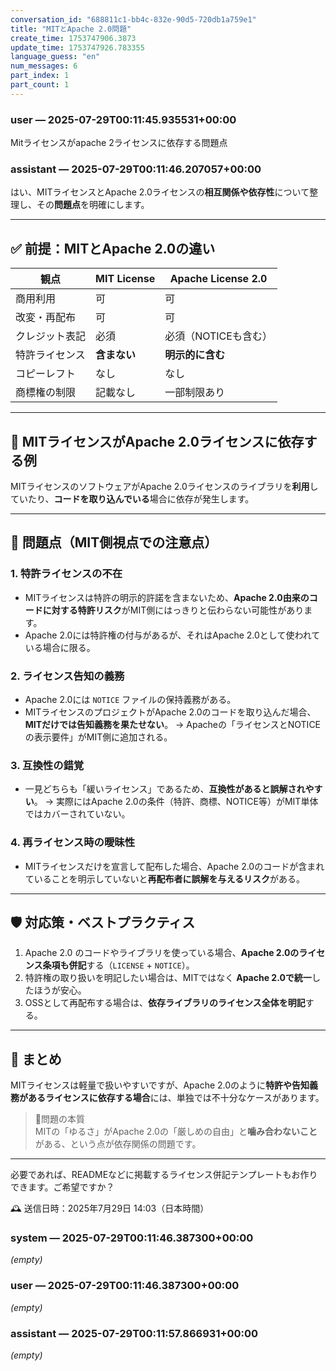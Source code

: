 ```yaml
---
conversation_id: "688811c1-bb4c-832e-90d5-720db1a759e1"
title: "MITとApache 2.0問題"
create_time: 1753747906.3873
update_time: 1753747926.783355
language_guess: "en"
num_messages: 6
part_index: 1
part_count: 1
---
```


### user — 2025-07-29T00:11:45.935531+00:00

Mitライセンスがapache 2ライセンスに依存する問題点

### assistant — 2025-07-29T00:11:46.207057+00:00

はい、MITライセンスとApache 2.0ライセンスの**相互関係や依存性**について整理し、その**問題点**を明確にします。

---

## ✅ 前提：MITとApache 2.0の違い

| 観点 | MIT License | Apache License 2.0 |
|------|-------------|--------------------|
| 商用利用 | 可 | 可 |
| 改変・再配布 | 可 | 可 |
| クレジット表記 | 必須 | 必須（NOTICEも含む） |
| 特許ライセンス | **含まない** | **明示的に含む** |
| コピーレフト | なし | なし |
| 商標権の制限 | 記載なし | 一部制限あり |

---

## 🎯 MITライセンスがApache 2.0ライセンスに依存する例

MITライセンスのソフトウェアがApache 2.0ライセンスのライブラリを**利用**していたり、**コードを取り込んでいる**場合に依存が発生します。

---

## 🚨 問題点（MIT側視点での注意点）

### 1. **特許ライセンスの不在**
- MITライセンスは特許の明示的許諾を含まないため、**Apache 2.0由来のコードに対する特許リスク**がMIT側にはっきりと伝わらない可能性があります。
- Apache 2.0には特許権の付与があるが、それはApache 2.0として使われている場合に限る。

### 2. **ライセンス告知の義務**
- Apache 2.0には `NOTICE` ファイルの保持義務がある。
- MITライセンスのプロジェクトがApache 2.0のコードを取り込んだ場合、**MITだけでは告知義務を果たせない**。
  → Apacheの「ライセンスとNOTICEの表示要件」がMIT側に追加される。

### 3. **互換性の錯覚**
- 一見どちらも「緩いライセンス」であるため、**互換性があると誤解されやすい**。
  → 実際にはApache 2.0の条件（特許、商標、NOTICE等）がMIT単体ではカバーされていない。

### 4. **再ライセンス時の曖昧性**
- MITライセンスだけを宣言して配布した場合、Apache 2.0のコードが含まれていることを明示していないと**再配布者に誤解を与えるリスク**がある。

---

## 🛡 対応策・ベストプラクティス

1. Apache 2.0 のコードやライブラリを使っている場合、**Apache 2.0のライセンス条項も併記**する（`LICENSE` + `NOTICE`）。
2. 特許権の取り扱いを明記したい場合は、MITではなく **Apache 2.0で統一**したほうが安心。
3. OSSとして再配布する場合は、**依存ライブラリのライセンス全体を明記**する。

---

## 🧩 まとめ

MITライセンスは軽量で扱いやすいですが、Apache 2.0のように**特許や告知義務があるライセンスに依存する場合**には、単独では不十分なケースがあります。

> 🔻問題の本質  
MITの「ゆるさ」がApache 2.0の「厳しめの自由」と**噛み合わないこと**がある、という点が依存関係の問題です。

---

必要であれば、READMEなどに掲載するライセンス併記テンプレートもお作りできます。ご希望ですか？

🕰 送信日時：2025年7月29日 14:03（日本時間）

### system — 2025-07-29T00:11:46.387300+00:00

_(empty)_

### user — 2025-07-29T00:11:46.387300+00:00

_(empty)_

### assistant — 2025-07-29T00:11:57.866931+00:00

_(empty)_
